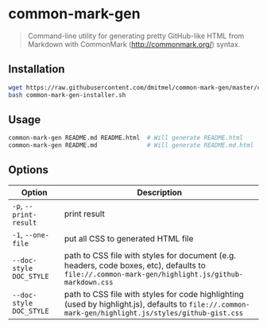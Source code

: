 # common-mark-gen

> Command-line utility for generating pretty GitHub-like HTML from Markdown with CommonMark (http://commonmark.org/)
> syntax.

## Installation


```bash
wget https://raw.githubusercontent.com/dmitmel/common-mark-gen/master/common-mark-gen-installer.sh
bash common-mark-gen-installer.sh
```

## Usage

```bash
common-mark-gen README.md README.html  # Will generate README.html
common-mark-gen README.md              # Will generate README.md.html
```

## Options

| Option                    | Description                                                                                                                                          |
|---------------------------|------------------------------------------------------------------------------------------------------------------------------------------------------|
| `-p`, `--print-result`    | print result                                                                                                                                         |
| `-1`, `--one-file`        | put all CSS to generated HTML file                                                                                                                   |
| `--doc-style DOC_STYLE`   | path to CSS file with styles for document (e.g. headers, code boxes, etc), defaults to `file://.common-mark-gen/highlight.js/github-markdown.css`    |
| `--doc-style DOC_STYLE`   | path to CSS file with styles for code highlighting (used by highlight.js), defaults to `file://.common-mark-gen/highlight.js/styles/github-gist.css` |
